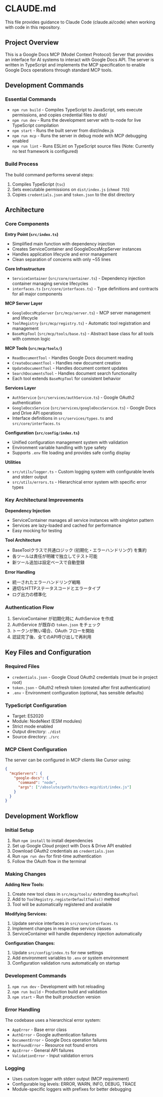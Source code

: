 # CLAUDE.md

This file provides guidance to Claude Code (claude.ai/code) when working with code in this repository.

## Project Overview

This is a Google Docs MCP (Model Context Protocol) Server that provides an interface for AI systems to interact with Google Docs API. The server is written in TypeScript and implements the MCP specification to enable Google Docs operations through standard MCP tools.

## Development Commands

### Essential Commands
- `npm run build` - Compiles TypeScript to JavaScript, sets execute permissions, and copies credential files to dist/
- `npm run dev` - Runs the development server with ts-node for live TypeScript compilation
- `npm start` - Runs the built server from dist/index.js
- `npm run mcp` - Runs the server in debug mode with MCP debugging enabled
- `npm run lint` - Runs ESLint on TypeScript source files (Note: Currently no test framework is configured)

### Build Process
The build command performs several steps:
1. Compiles TypeScript (`tsc`)
2. Sets executable permissions on `dist/index.js` (`chmod 755`)
3. Copies `credentials.json` and `token.json` to the dist directory

## Architecture

### Core Components

**Entry Point (`src/index.ts`)**
- Simplified main function with dependency injection
- Creates ServiceContainer and GoogleDocsMcpServer instances
- Handles application lifecycle and error management
- Clean separation of concerns with only ~55 lines

**Core Infrastructure**
- `ServiceContainer` (`src/core/container.ts`) - Dependency injection container managing service lifecycles
- `interfaces.ts` (`src/core/interfaces.ts`) - Type definitions and contracts for all major components

**MCP Server Layer**
- `GoogleDocsMcpServer` (`src/mcp/server.ts`) - MCP server management and lifecycle
- `ToolRegistry` (`src/mcp/registry.ts`) - Automatic tool registration and management
- `BaseMcpTool` (`src/mcp/tools/base.ts`) - Abstract base class for all tools with common logic

**MCP Tools (`src/mcp/tools/`)**
- `ReadDocumentTool` - Handles Google Docs document reading
- `CreateDocumentTool` - Handles new document creation
- `UpdateDocumentTool` - Handles document content updates
- `SearchDocumentsTool` - Handles document search functionality
- Each tool extends `BaseMcpTool` for consistent behavior

**Services Layer**
- `AuthService` (`src/services/authService.ts`) - Google OAuth2 authentication
- `GoogleDocsService` (`src/services/googleDocsService.ts`) - Google Docs and Drive API operations
- Interface definitions in `src/services/types.ts` and `src/core/interfaces.ts`

**Configuration (`src/config/index.ts`)**
- Unified configuration management system with validation
- Environment variable handling with type safety
- Supports `.env` file loading and provides safe config display

**Utilities**
- `src/utils/logger.ts` - Custom logging system with configurable levels and stderr output
- `src/utils/errors.ts` - Hierarchical error system with specific error types

### Key Architectural Improvements

**Dependency Injection**
- ServiceContainer manages all service instances with singleton pattern
- Services are lazy-loaded and cached for performance
- Easy mocking for testing

**Tool Architecture**
- BaseToolクラスで共通ロジック (初期化・エラーハンドリング) を集約
- 各ツールは責任が明確で独立してテスト可能
- 新ツール追加は設定ベースで自動登録

**Error Handling**
- 統一されたエラーハンドリング戦略
- 適切なHTTPステータスコードとエラータイプ
- ログ出力の標準化

### Authentication Flow
1. ServiceContainer が初期化時に AuthService を作成
2. AuthService が既存の `token.json` をチェック
3. トークンが無い場合、OAuth フローを開始
4. 認証完了後、全てのAPI呼び出しで再利用

## Key Files and Configuration

### Required Files
- `credentials.json` - Google Cloud OAuth2 credentials (must be in project root)
- `token.json` - OAuth2 refresh token (created after first authentication)
- `.env` - Environment configuration (optional, has sensible defaults)

### TypeScript Configuration
- Target: ES2020
- Module: NodeNext (ESM modules)
- Strict mode enabled
- Output directory: `./dist`
- Source directory: `./src`

### MCP Client Configuration
The server can be configured in MCP clients like Cursor using:
```json
{
  "mcpServers": {
    "google-docs": {
      "command": "node",
      "args": ["/absolute/path/to/docs-mcp/dist/index.js"]
    }
  }
}
```

## Development Workflow

### Initial Setup
1. Run `npm install` to install dependencies
2. Set up Google Cloud project with Docs & Drive API enabled
3. Download OAuth2 credentials as `credentials.json`
4. Run `npm run dev` for first-time authentication
5. Follow the OAuth flow in the terminal

### Making Changes

**Adding New Tools:**
1. Create new tool class in `src/mcp/tools/` extending `BaseMcpTool`
2. Add to `ToolRegistry.registerDefaultTools()` method
3. Tool will be automatically registered and available

**Modifying Services:**
1. Update service interfaces in `src/core/interfaces.ts`
2. Implement changes in respective service classes
3. ServiceContainer will handle dependency injection automatically

**Configuration Changes:**
1. Update `src/config/index.ts` for new settings
2. Add environment variables to `.env` or system environment
3. Configuration validation runs automatically on startup

### Development Commands
1. `npm run dev` - Development with hot reloading
2. `npm run build` - Production build and validation
3. `npm start` - Run the built production version

### Error Handling
The codebase uses a hierarchical error system:
- `AppError` - Base error class
- `AuthError` - Google authentication failures
- `DocumentError` - Google Docs operation failures
- `NotFoundError` - Resource not found errors
- `ApiError` - General API failures
- `ValidationError` - Input validation errors

### Logging
- Uses custom logger with stderr output (MCP requirement)
- Configurable log levels: ERROR, WARN, INFO, DEBUG, TRACE
- Module-specific loggers with prefixes for better debugging
